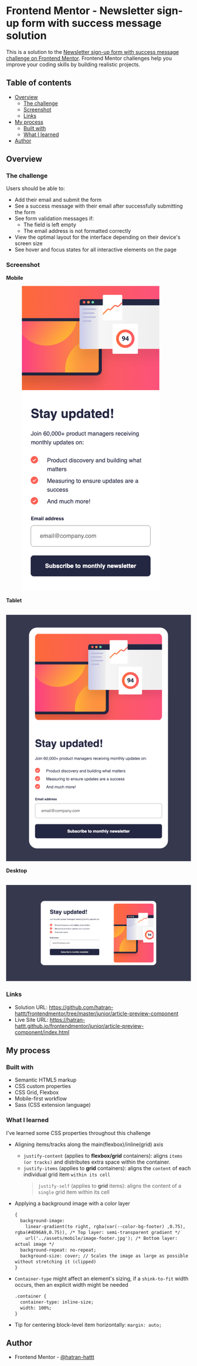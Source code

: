 # Frontend Mentor - Newsletter sign-up form with success message solution

This is a solution to the [Newsletter sign-up form with success message challenge on Frontend Mentor](https://www.frontendmentor.io/challenges/newsletter-signup-form-with-success-message-3FC1AZbNrv). Frontend Mentor challenges help you improve your coding skills by building realistic projects.

## Table of contents

- [Overview](#overview)
  - [The challenge](#the-challenge)
  - [Screenshot](#screenshot)
  - [Links](#links)
- [My process](#my-process)
  - [Built with](#built-with)
  - [What I learned](#what-i-learned)
- [Author](#author)

## Overview

### The challenge

Users should be able to:

- Add their email and submit the form
- See a success message with their email after successfully submitting the form
- See form validation messages if:
  - The field is left empty
  - The email address is not formatted correctly
- View the optimal layout for the interface depending on their device's screen size
- See hover and focus states for all interactive elements on the page

### Screenshot

**Mobile**

&nbsp;&nbsp;&nbsp;&nbsp;&nbsp;&nbsp;&nbsp;&nbsp;&nbsp;&nbsp;
![](./screenshot-mobile.png)

**Tablet**

&nbsp;&nbsp;&nbsp;&nbsp;&nbsp;&nbsp;&nbsp;&nbsp;&nbsp;&nbsp;
![](./screenshot-tablet.png)

**Desktop**

&nbsp;&nbsp;&nbsp;&nbsp;&nbsp;&nbsp;&nbsp;&nbsp;&nbsp;&nbsp;
![](./screenshot-desktop.png)

### Links

- Solution URL: https://github.com/hatran-hattt/frontendmentor/tree/master/junior/article-preview-component
- Live Site URL: https://hatran-hattt.github.io/frontendmentor/junior/article-preview-component/index.html

## My process

### Built with

- Semantic HTML5 markup
- CSS custom properties
- CSS Grid, Flexbox
- Mobile-first workflow
- Sass (CSS extension language)

### What I learned

I've learned some CSS properties throughout this challenge

- Aligning items/tracks along the main(flexbox)/inline(grid) axis

  - `justify-content` (applies to **flexbox/grid** containers): aligns `items (or tracks)` and distributes extra space within the container.
  - `justify-items` (applies to **grid** containers): aligns the `content` of each individual grid item `within its cell`
    > `justify-self` (applies to **grid** items): aligns the content of a `single` grid item within its cell

- Applying a background image with a color layer

  ```
  {
    background-image:
      linear-gradient(to right, rgba(var(--color-bg-footer) ,0.75), rgba(#4D96A9,0.75)), /* Top layer: semi-transparent gradient */
      url('../assets/mobile/image-footer.jpg'); /* Bottom layer: actual image */
    background-repeat: no-repeat;
    background-size: cover; // Scales the image as large as possible without stretching it (clipped)
  }
  ```

- `Container-type` might affect an element's sizing, if a `shink-to-fit` width occurs, then an explicit width might be needed
  ```
  .container {
    container-type: inline-size;
    width: 100%;
  }
  ```
- Tip for centering block-level item horizontally: `margin: auto;`

## Author

- Frontend Mentor - [@hatran-hattt](https://www.frontendmentor.io/profile/hatran-hattt)
